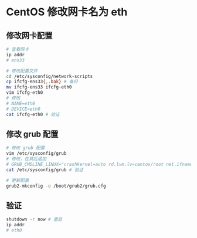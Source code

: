 # CentOS 修改网卡名为 eth

## 修改网卡配置

```bash
# 查看网卡
ip addr 
# ens33

# 修改配置文件
cd /etc/sysconfig/network-scripts
cp ifcfg-ens33{,.bak} # 备份
mv ifcfg-ens33 ifcfg-eth0
vim ifcfg-eth0
# 修改
# NAME=eth0
# DEVICE=eth0
cat ifcfg-eth0 # 验证
```

## 修改 grub 配置

```bash
# 修改 grub 配置
vim /etc/sysconfig/grub
# 修改，在其后追加
# GRUB_CMDLINE_LINUX="crashkernel=auto rd.lvm.lv=centos/root net.ifnames=0 biosdevname=0 rd.lvm.lv=centos/swap rhgb quiet net.ifnames=0 biosdevname=0"
cat /etc/sysconfig/grub # 验证

# 更新配置
grub2-mkconfig -o /boot/grub2/grub.cfg
```

## 验证

```bash
shutdown -r now # 重启
ip addr
# eth0
```
